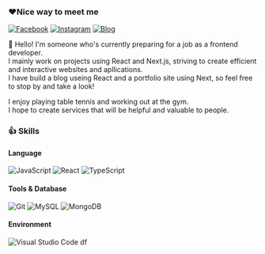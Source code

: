 ### ❤Nice way to meet me
[![Facebook](https://img.shields.io/badge/Facebook-blue?style=for-the-badge&logo=facebook&logoColor=white)](https://www.facebook.com/profile.php?id=100003927470009)
[![Instagram](https://img.shields.io/badge/chaengs_97-e4405f?style=for-the-badge&logo=instagram&logoColor=white)](https://www.instagram.com/chaengs_97)
[![Blog](https://img.shields.io/badge/Blog-ff5722?style=for-the-badge&logo=blogger&logoColor=white)](https://https://web-myblog-p8xrq2mlfsc6kg2.sel3.cloudtype.app/)

👋 Hello! I'm someone who's currently preparing for a job as a frontend developer.<br>
I mainly work on projects using React and Next.js, striving to create efficient and interactive websites and apllications.<br>
I have build a blog useing React and a portfolio site using Next, so feel free to stop by and take a look!

I enjoy playing table tennis and working out at the gym.<br>
I hope to create services that will be helpful and valuable to people.

### 👍 Skills

#### Language
![JavaScript](https://img.shields.io/badge/JavaScript-F7DF1E?style=flat-square&logo=Javascript&logoColor=white)
![React](https://img.shields.io/badge/React-20232A?style=flat-square&logo=react&logoColor=61DAFB)
![TypeScript](https://img.shields.io/badge/-TypeScript-3178C6?style=flat-square&logo=typescript&logoColor=white)

#### Tools & Database
![Git](https://img.shields.io/badge/Git-F05032?style=flat-square&logo=git&logoColor=white)
![MySQL](https://img.shields.io/badge/MySQL-4479A1?style=flat-square&logo=mysql&logoColor=white)
![MongoDB](https://img.shields.io/badge/MongoDB-47A248?style=flat-square&logo=mongodb&logoColor=white)

#### Environment
![Visual Studio Code](https://img.shields.io/badge/Visual_Studio_Code-007ACC?style=flat-square&logo=visualstudiocode&logoColor=white)
df
<!--
**scs0209/scs0209** is a ✨ _special_ ✨ repository because its `README.md` (this file) appears on your GitHub profile.

Here are some ideas to get you started:

- 🔭 I’m currently working on ...
- 🌱 I’m currently learning ...
- 👯 I’m looking to collaborate on ...
- 🤔 I’m looking for help with ...
- 💬 Ask me about ...
- 📫 How to reach me: ...
- 😄 Pronouns: ...
- ⚡ Fun fact: ...
-->
